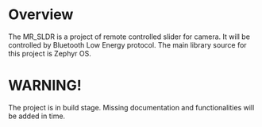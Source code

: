 # Overview
The MR_SLDR is a project of remote controlled slider for camera. It will be controlled by Bluetooth Low Energy protocol. The main library source for this project is Zephyr OS.   


# WARNING!
The project is in build stage. Missing documentation and functionalities will be added in time.  
